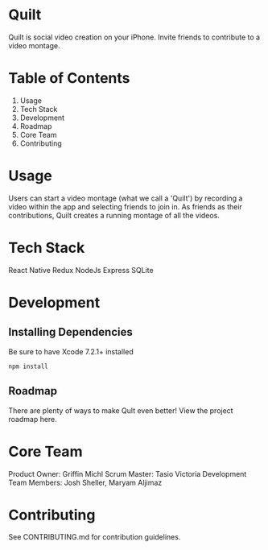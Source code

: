 # Quilt

Quilt is social video creation on your iPhone. Invite friends to contribute to a video montage.

# Table of Contents
1. Usage
2. Tech Stack
3. Development
4. Roadmap
5. Core Team
6. Contributing

# Usage
Users can start a video montage (what we call a 'Quilt') by recording a video within the app and selecting friends to join in. As friends as their contributions, Quilt creates a running montage of all the videos.

# Tech Stack
React Native
Redux
NodeJs
Express
SQLite

# Development
## Installing Dependencies
Be sure to have Xcode 7.2.1+ installed
```
npm install
```
## Roadmap
There are plenty of ways to make Qult even better! View the project roadmap here.

# Core Team
Product Owner: Griffin Michl
Scrum Master: Tasio Victoria
Development Team Members: Josh Sheller, Maryam Aljimaz

# Contributing
See CONTRIBUTING.md for contribution guidelines.
